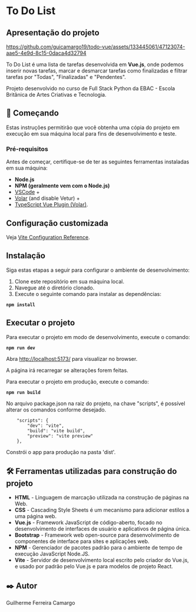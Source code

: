 # To Do List

## Apresentação do projeto

https://github.com/guicamargo19/todo-vue/assets/133445061/47123074-aae5-4e9d-8c15-0daca4d32794

To Do List é uma lista de tarefas desenvolvida em **Vue.js**, onde podemos inserir novas tarefas, marcar e desmarcar
tarefas como finalizadas e filtrar tarefas por "Todas", "Finalizadas" e "Pendentes".

Projeto desenvolvido no curso de Full Stack Python da EBAC - Escola Britânica de Artes Criativas e Tecnologia.

## 🚀 Começando

Estas instruções permitirão que você obtenha uma cópia do projeto em execução em sua máquina local para fins de desenvolvimento e teste.

### Pré-requisitos

Antes de começar, certifique-se de ter as seguintes ferramentas instaladas em sua máquina:

- **Node.js**
- **NPM (geralmente vem com o Node.js)**
- [VSCode](https://code.visualstudio.com/) + 
- [Volar](https://marketplace.visualstudio.com/items?itemName=Vue.volar) (and disable Vetur) + 
- [TypeScript Vue Plugin (Volar)](https://marketplace.visualstudio.com/items?itemName=Vue.vscode-typescript-vue-plugin).

## Configuração customizada

Veja [Vite Configuration Reference](https://vitejs.dev/config/).

## Instalação

Siga estas etapas a seguir para configurar o ambiente de desenvolvimento:

1. Clone este repositório em sua máquina local.
2. Navegue até o diretório clonado.
3. Execute o seguinte comando para instalar as dependências:

**``npm install``**

## Executar o projeto

Para executar o projeto em modo de desenvolvimento, execute o comando:
    
**``npm run dev``**

Abra [http://localhost:5173/](http://localhost:5173/) para visualizar no browser.

A página irá recarregar se alterações forem feitas.

Para executar o projeto em produção, execute o comando:

**``npm run build``**

No arquivo package.json na raiz do projeto, na chave "scripts", é possível alterar os comandos conforme desejado.

````
    "scripts": {
        "dev": "vite",
        "build": "vite build",
        "preview": "vite preview"
    },
````

Constrói o app para produção na pasta 'dist'.

## 🛠️ Ferramentas utilizadas para construção do projeto

* **HTML** - Linguagem de marcação utilizada na construção de páginas na Web.
* **CSS** - Cascading Style Sheets é um mecanismo para adicionar estilos a uma página web.
* **Vue.js** - Framework JavaScript de código-aberto, focado no desenvolvimento de interfaces de usuário e aplicativos de página única.
* **Bootstrap** - Framework web open-source para desenvolvimento de componentes de interface para sites e aplicações web.
* **NPM** - Gerenciador de pacotes padrão para o ambiente de tempo de execução JavaScript Node.JS.
* **Vite** - Servidor de desenvolvimento local escrito pelo criador do Vue.js, e usado por padrão pelo Vue.js e para modelos de projeto React.

## ✒️ Autor

Guilherme Ferreira Camargo


